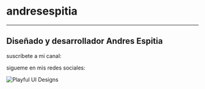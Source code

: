 # andresespitia

----------------------------------------
Diseñado y desarrollador Andres Espitia 
----------------------------------------

suscribete a mi canal:

sigueme en mis redes sociales: 

![Playful UI Designs](https://user-images.githubusercontent.com/75282613/111039327-72252900-83fb-11eb-8686-0efa26b2cba0.jpg)
